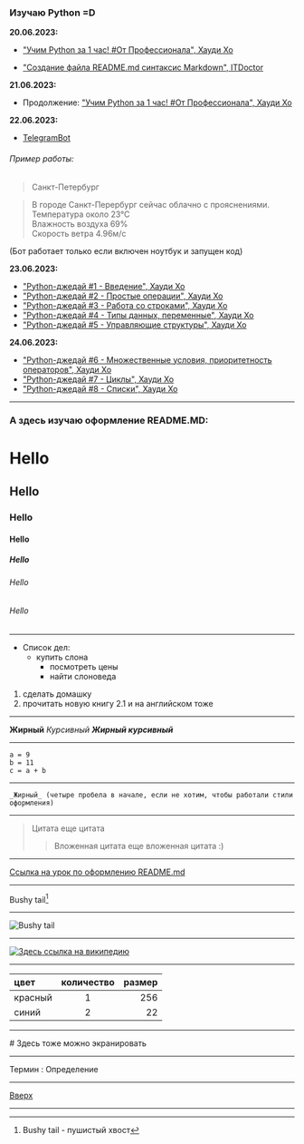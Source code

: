 ### Изучаю Python =D

__20.06.2023:__
* ["Учим Python за 1 час! #От Профессионала", Хауди Хо](https://www.youtube.com/watch?v=fp5-XQFr_nk&t=396s)

* ["Создание файла README.md синтаксис Markdown", ITDoctor](https://www.youtube.com/watch?v=syrGPPekLHQ)

__21.06.2023:__
* Продолжение: ["Учим Python за 1 час! #От Профессионала", Хауди Хо](https://www.youtube.com/watch?v=fp5-XQFr_nk&t=396s)

__22.06.2023:__
* [TelegramBot](https://t.me/Bot_Weather_Bot)
###### Пример работы:
> Санкт-Петербург  

> В городе Санкт-Перербург сейчас облачно с прояснениями.  
Температура около 23°C  
Влажность воздуха 69%  
Скорость ветра 4.96м/с

(Бот работает только если включен ноутбук и запущен код)

__23.06.2023:__
* ["Python-джедай #1 - Введение", Хауди Хо](https://www.youtube.com/watch?v=ahe3WpBMdm4)
* ["Python-джедай #2 - Простые операции", Хауди Хо](https://www.youtube.com/watch?v=qArArdupftM)
* ["Python-джедай #3 - Работа со строками", Хауди Хо](https://www.youtube.com/watch?v=T-DmoA08d3Y)
* ["Python-джедай #4 - Типы данных, переменные", Хауди Хо](https://www.youtube.com/watch?v=5h-KmmxEMvA)
* ["Python-джедай #5 - Управляющие структуры", Хауди Хо](https://www.youtube.com/watch?v=BVHhfQgRmuE) 

__24.06.2023:__
* ["Python-джедай #6 - Множественные условия, приоритетность операторов", Хауди Хо](https://www.youtube.com/watch?v=eFmvvJXxs7g)
* ["Python-джедай #7 - Циклы", Хауди Хо](https://www.youtube.com/watch?v=7D4azTSKAwg)
* ["Python-джедай #8 - Списки", Хауди Хо](https://www.youtube.com/watch?v=iRZsMSvAVm8)


---
### А здесь изучаю оформление README.MD:

<a id="anchor"></a>

# Hello
## Hello
### Hello
#### Hello
##### Hello
###### Hello
###### Hello
___
* Список дел: 
    * купить слона
        * посмотреть цены
        * найти слоноведа

1. сделать домашку 
2. прочитать новую книгу
    2.1 и на английском тоже
***
__Жирный__
_Курсивный_
___Жирный курсивный___
***

```
a = 9
b = 11
c = a + b
```
***
    _Жирный_ (четыре пробела в начале, если не хотим, чтобы работали стили оформления)
***
> Цитата 
еще цитата
>> Вложенная цитата
еще вложенная цитата :)
***
[Ссылка на урок по оформлению README.md](https://www.youtube.com/watch?v=syrGPPekLHQ)
***
Bushy tail[^1]
[^1]: Bushy tail - пушистый хвост
***
![Bushy tail](https://c4.wallpaperflare.com/wallpaper/889/446/336/selective-focus-photograph-of-two-box-cutout-wallpaper-preview.jpg)
***
[![Здесь ссылка на википедию](https://c4.wallpaperflare.com/wallpaper/889/446/336/selective-focus-photograph-of-two-box-cutout-wallpaper-preview.jpg)](https://ru.wikipedia.org/wiki/%D0%9A%D0%BD%D0%B8%D0%B3%D0%B0_%D0%B4%D0%B6%D1%83%D0%BD%D0%B3%D0%BB%D0%B5%D0%B9)
***
цвет | количество | размер
:----|:----------:|--------:
красный| 1 | 256
синий | 2 | 22
***
\# Здесь тоже можно экранировать
***
Термин
: Определение 
***
[Вверх](#anchor)
***
